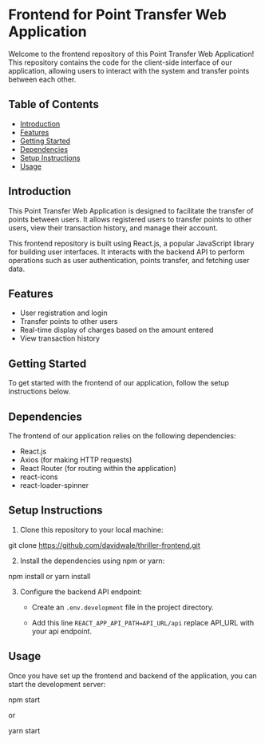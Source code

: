 # Frontend for Point Transfer Web Application

Welcome to the frontend repository of this Point Transfer Web Application! This repository contains the code for the client-side interface of our application, allowing users to interact with the system and transfer points between each other.

## Table of Contents

- [Introduction](#introduction)
- [Features](#features)
- [Getting Started](#getting-started)
- [Dependencies](#dependencies)
- [Setup Instructions](#setup-instructions)
- [Usage](#usage)

## Introduction

This Point Transfer Web Application is designed to facilitate the transfer of points between users. It allows registered users to transfer points to other users, view their transaction history, and manage their account.

This frontend repository is built using React.js, a popular JavaScript library for building user interfaces. It interacts with the backend API to perform operations such as user authentication, points transfer, and fetching user data.

## Features

- User registration and login
- Transfer points to other users
- Real-time display of charges based on the amount entered
- View transaction history

## Getting Started

To get started with the frontend of our application, follow the setup instructions below.

## Dependencies

The frontend of our application relies on the following dependencies:

- React.js
- Axios (for making HTTP requests)
- React Router (for routing within the application)
- react-icons
- react-loader-spinner

## Setup Instructions

1. Clone this repository to your local machine:

git clone https://github.com/davidwale/thriller-frontend.git

2. Install the dependencies using npm or yarn:

npm install or yarn install

3. Configure the backend API endpoint:

   - Create an `.env.development` file in the project directory.

   - Add this line `REACT_APP_API_PATH=API_URL/api` replace API_URL with your api endpoint.

## Usage

Once you have set up the frontend and backend of the application, you can start the development server:

npm start

or

yarn start
